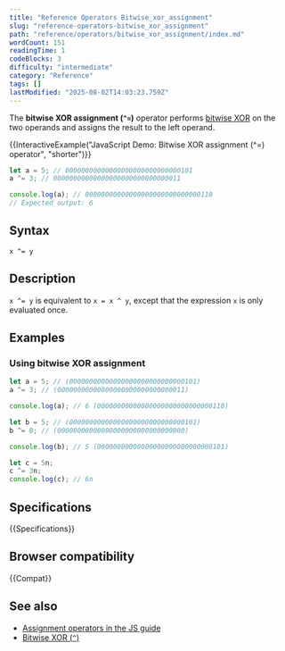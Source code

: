 ```yaml
---
title: "Reference Operators Bitwise_xor_assignment"
slug: "reference-operators-bitwise_xor_assignment"
path: "reference/operators/bitwise_xor_assignment/index.md"
wordCount: 151
readingTime: 1
codeBlocks: 3
difficulty: "intermediate"
category: "Reference"
tags: []
lastModified: "2025-08-02T14:03:23.759Z"
---
```



The **bitwise XOR assignment (`^=`)** operator performs [bitwise XOR](/en-US/docs/Web/JavaScript/Reference/Operators/Bitwise_XOR) on the two operands and assigns the result to the left operand.

{{InteractiveExample("JavaScript Demo: Bitwise XOR assignment (^=) operator", "shorter")}}

```js interactive-example
let a = 5; // 00000000000000000000000000000101
a ^= 3; // 00000000000000000000000000000011

console.log(a); // 00000000000000000000000000000110
// Expected output: 6
```

## Syntax

```js-nolint
x ^= y
```

## Description

`x ^= y` is equivalent to `x = x ^ y`, except that the expression `x` is only evaluated once.

## Examples

### Using bitwise XOR assignment

```js
let a = 5; // (00000000000000000000000000000101)
a ^= 3; // (00000000000000000000000000000011)

console.log(a); // 6 (00000000000000000000000000000110)

let b = 5; // (00000000000000000000000000000101)
b ^= 0; // (00000000000000000000000000000000)

console.log(b); // 5 (00000000000000000000000000000101)

let c = 5n;
c ^= 3n;
console.log(c); // 6n
```

## Specifications

{{Specifications}}

## Browser compatibility

{{Compat}}

## See also

- [Assignment operators in the JS guide](/en-US/docs/Web/JavaScript/Guide/Expressions_and_operators#assignment_operators)
- [Bitwise XOR (`^`)](/en-US/docs/Web/JavaScript/Reference/Operators/Bitwise_XOR)

